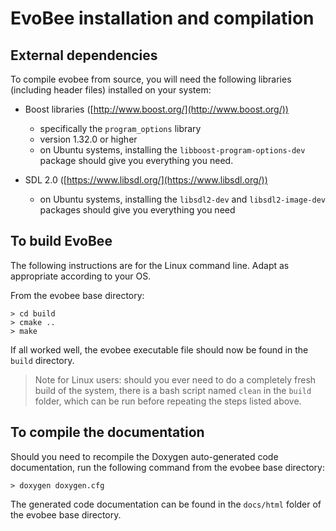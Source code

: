 # EvoBee installation and compilation

## External dependencies

To compile evobee from source, you will need the following libraries  (including header files) installed on your system:

- Boost libraries ([http://www.boost.org/](http://www.boost.org/))
	* specifically the `program_options` library
	* version 1.32.0 or higher
	* on Ubuntu systems, installing the `libboost-program-options-dev` package should give you everything you need.

- SDL 2.0 ([https://www.libsdl.org/](https://www.libsdl.org/))
	* on Ubuntu systems, installing the `libsdl2-dev` and `libsdl2-image-dev` packages should give you everything you need


## To build EvoBee

The following instructions are for the Linux command line. Adapt as appropriate according to your OS.

From the evobee base directory:


    > cd build
    > cmake ..
    > make


If all worked well, the evobee executable file should now be found in the `build` directory.

> Note for Linux users: should you ever need to do a completely fresh build of the system, there is a bash script named `clean` in the `build` folder, which can be run before repeating the steps listed above.


## To compile the documentation

Should you need to recompile the Doxygen auto-generated code documentation, run the following command from the evobee base directory:

    > doxygen doxygen.cfg


The generated code documentation can be found in the `docs/html` folder of the evobee base directory.
<!--stackedit_data:
eyJoaXN0b3J5IjpbLTE5OTM3NzMzMTMsNjIyMDU4ODEwLDM0Mz
IzMDQ0NiwzNTI5MTkyNjgsLTg2NjY0MTY5MywtMTYzMjQ3NjMx
NiwtMTI5MzUzNTQsLTYxNzUwMzcxNl19
-->